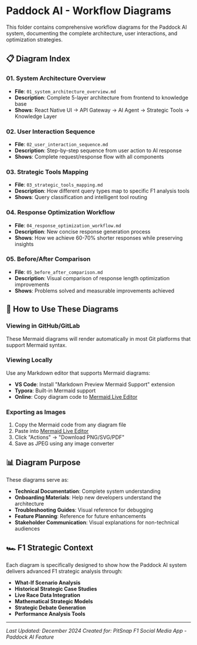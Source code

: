 # Paddock AI - Workflow Diagrams

This folder contains comprehensive workflow diagrams for the Paddock AI system, documenting the complete architecture, user interactions, and optimization strategies.

## 📋 Diagram Index

### **01. System Architecture Overview**
- **File**: `01_system_architecture_overview.md`
- **Description**: Complete 5-layer architecture from frontend to knowledge base
- **Shows**: React Native UI → API Gateway → AI Agent → Strategic Tools → Knowledge Layer

### **02. User Interaction Sequence**
- **File**: `02_user_interaction_sequence.md`
- **Description**: Step-by-step sequence from user action to AI response
- **Shows**: Complete request/response flow with all components

### **03. Strategic Tools Mapping** 
- **File**: `03_strategic_tools_mapping.md`
- **Description**: How different query types map to specific F1 analysis tools
- **Shows**: Query classification and intelligent tool routing

### **04. Response Optimization Workflow**
- **File**: `04_response_optimization_workflow.md`
- **Description**: New concise response generation process
- **Shows**: How we achieve 60-70% shorter responses while preserving insights

### **05. Before/After Comparison**
- **File**: `05_before_after_comparison.md`
- **Description**: Visual comparison of response length optimization improvements
- **Shows**: Problems solved and measurable improvements achieved

## 🔧 How to Use These Diagrams

### **Viewing in GitHub/GitLab**
These Mermaid diagrams will render automatically in most Git platforms that support Mermaid syntax.

### **Viewing Locally**
Use any Markdown editor that supports Mermaid diagrams:
- **VS Code**: Install "Markdown Preview Mermaid Support" extension
- **Typora**: Built-in Mermaid support
- **Online**: Copy diagram code to [Mermaid Live Editor](https://mermaid.live/)

### **Exporting as Images**
1. Copy the Mermaid code from any diagram file
2. Paste into [Mermaid Live Editor](https://mermaid.live/)
3. Click "Actions" → "Download PNG/SVG/PDF"
4. Save as JPEG using any image converter

## 📊 Diagram Purpose

These diagrams serve as:
- **Technical Documentation**: Complete system understanding
- **Onboarding Materials**: Help new developers understand the architecture
- **Troubleshooting Guides**: Visual reference for debugging
- **Feature Planning**: Reference for future enhancements
- **Stakeholder Communication**: Visual explanations for non-technical audiences

## 🏎️ F1 Strategic Context

Each diagram is specifically designed to show how the Paddock AI system delivers advanced F1 strategic analysis through:
- **What-If Scenario Analysis**
- **Historical Strategic Case Studies**
- **Live Race Data Integration**
- **Mathematical Strategic Models**
- **Strategic Debate Generation**
- **Performance Analysis Tools**

---

*Last Updated: December 2024*
*Created for: PitSnap F1 Social Media App - Paddock AI Feature* 